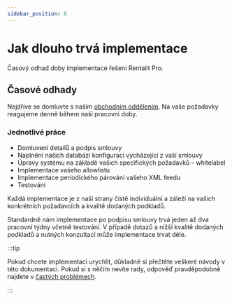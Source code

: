 ```yaml
---
sidebar_position: 8
---
```


# Jak dlouho trvá implementace

Časový odhad doby implementace řešení Rentalit Pro.

## Časové odhady

Nejdříve se domluvte s naším [obchodním oddělením](https://rentalitpro.cz/#kontakt). Na vaše požadavky reagujeme denně během naší pracovní doby.

### Jednotlivé práce

- Domluvení detailů a podpis smlouvy
- Naplnění našich databází konfigurací vycházející z vaší smlouvy
- Úpravy systému na základě vašich specifických požadavků – whitelabel
- Implementace vašeho allowlistu
- Implementace periodického párování vašeho XML feedu
- Testování

Každá implementace je z naší strany čistě individuální a záleží na vašich konkrétních požadavcích a kvalitě dodaných podkladů.

Standardně nám implementace po podpisu smlouvy trvá jeden až dva pracovní týdny včetně testování. V případě dotazů a nižší kvalitě dodaných podkladů a nutných konzultací může implementace trvat déle.

:::tip

Pokud chcete implementaci urychlit, důkladně si přečtěte veškeré návody v této dokumentaci. Pokud si s něčím nevíte rady, odpověď pravděpodobně najdete v [častých problémech](../category/časté-problémy).

:::
